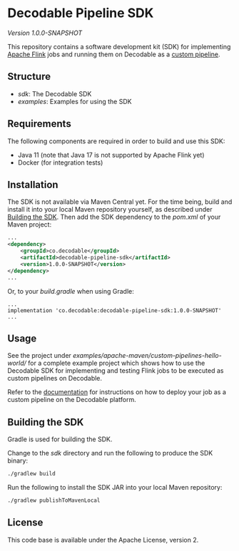 # Decodable Pipeline SDK

_Version 1.0.0-SNAPSHOT_

This repository contains a software development kit (SDK) for implementing [Apache Flink](https://flink.apache.org/) jobs
and running them on Decodable as a [custom pipeline](https://docs.decodable.co/docs/create-pipelines-using-your-own-apache-flink-jobs).

## Structure

* _sdk_: The Decodable SDK
* _examples_: Examples for using the SDK

## Requirements

The following components are required in order to build and use this SDK:

* Java 11 (note that Java 17 is not supported by Apache Flink yet)
* Docker (for integration tests)

## Installation

The SDK is not available via Maven Central yet. For the time being, build and install it into your local Maven repository yourself, as described under [Building the SDK](#building-the-sdk).
Then add the SDK dependency to the _pom.xml_ of your Maven project:

```xml
...
<dependency>
	<groupId>co.decodable</groupId>
	<artifactId>decodable-pipeline-sdk</artifactId>
	<version>1.0.0-SNAPSHOT</version>
</dependency>
...
```

Or, to your _build.gradle_ when using Gradle:

```
...
implementation 'co.decodable:decodable-pipeline-sdk:1.0.0-SNAPSHOT'
...
```

## Usage

See the project under _examples/apache-maven/custom-pipelines-hello-world/_ for a complete example project
which shows how to use the Decodable SDK for implementing and testing Flink jobs to be executed as custom pipelines on Decodable.

Refer to the [documentation](https://docs.decodable.co/docs/create-pipelines-using-your-own-apache-flink-jobs) for instructions on how to deploy your job as a custom pipeline on the Decodable platform.

## Building the SDK

Gradle is used for building the SDK.

Change to the _sdk_ directory and run the following to produce the SDK binary:

```bash
./gradlew build
```

Run the following to install the SDK JAR into your local Maven repository:

```bash
./gradlew publishToMavenLocal
```

## License

This code base is available under the Apache License, version 2.
